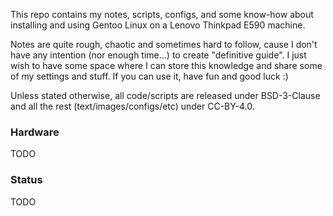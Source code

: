 This repo contains my notes, scripts, configs, and some know-how about installing and using Gentoo Linux on a Lenovo Thinkpad E590 machine.

Notes are quite rough, chaotic and sometimes hard to follow, cause I don't have any intention (nor enough time...) to create "definitive guide". I just wish to have some space where I can store this knowledge and share some of my settings and stuff. If you can use it, have fun and good luck :)

Unless stated otherwise, all code/scripts are released under BSD-3-Clause and all the rest (text/images/configs/etc) under CC-BY-4.0.


### Hardware
TODO

### Status
TODO
